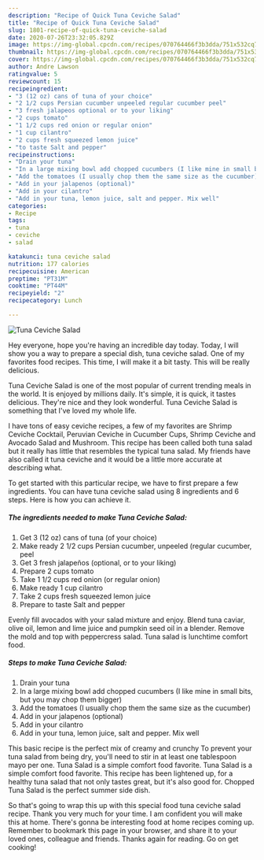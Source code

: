 ```yaml
---
description: "Recipe of Quick Tuna Ceviche Salad"
title: "Recipe of Quick Tuna Ceviche Salad"
slug: 1801-recipe-of-quick-tuna-ceviche-salad
date: 2020-07-26T23:32:05.829Z
image: https://img-global.cpcdn.com/recipes/070764466f3b3dda/751x532cq70/tuna-ceviche-salad-recipe-main-photo.jpg
thumbnail: https://img-global.cpcdn.com/recipes/070764466f3b3dda/751x532cq70/tuna-ceviche-salad-recipe-main-photo.jpg
cover: https://img-global.cpcdn.com/recipes/070764466f3b3dda/751x532cq70/tuna-ceviche-salad-recipe-main-photo.jpg
author: Andre Lawson
ratingvalue: 5
reviewcount: 15
recipeingredient:
- "3 (12 oz) cans of tuna of your choice"
- "2 1/2 cups Persian cucumber unpeeled regular cucumber peel"
- "3 fresh jalapeos optional or to your liking"
- "2 cups tomato"
- "1 1/2 cups red onion or regular onion"
- "1 cup cilantro"
- "2 cups fresh squeezed lemon juice"
- "to taste Salt and pepper"
recipeinstructions:
- "Drain your tuna"
- "In a large mixing bowl add chopped cucumbers (I like mine in small bits, but you may chop them bigger)"
- "Add the tomatoes (I usually chop them the same size as the cucumber)"
- "Add in your jalapenos (optional)"
- "Add in your cilantro"
- "Add in your tuna, lemon juice, salt and pepper. Mix well"
categories:
- Recipe
tags:
- tuna
- ceviche
- salad

katakunci: tuna ceviche salad 
nutrition: 177 calories
recipecuisine: American
preptime: "PT31M"
cooktime: "PT44M"
recipeyield: "2"
recipecategory: Lunch

---
```



![Tuna Ceviche Salad](https://img-global.cpcdn.com/recipes/070764466f3b3dda/751x532cq70/tuna-ceviche-salad-recipe-main-photo.jpg)

Hey everyone, hope you're having an incredible day today. Today, I will show you a way to prepare a special dish, tuna ceviche salad. One of my favorites food recipes. This time, I will make it a bit tasty. This will be really delicious.

Tuna Ceviche Salad is one of the most popular of current trending meals in the world. It is enjoyed by millions daily. It's simple, it is quick, it tastes delicious. They're nice and they look wonderful. Tuna Ceviche Salad is something that I've loved my whole life.

I have tons of easy ceviche recipes, a few of my favorites are Shrimp Ceviche Cocktail, Peruvian Ceviche in Cucumber Cups, Shrimp Ceviche and Avocado Salad and Mushroom. This recipe has been called both tuna salad but it really has little that resembles the typical tuna salad. My friends have also called it tuna ceviche and it would be a little more accurate at describing what.


To get started with this particular recipe, we have to first prepare a few ingredients. You can have tuna ceviche salad using 8 ingredients and 6 steps. Here is how you can achieve it.

<!--inarticleads1-->

##### The ingredients needed to make Tuna Ceviche Salad:

1. Get 3 (12 oz) cans of tuna (of your choice)
1. Make ready 2 1/2 cups Persian cucumber, unpeeled (regular cucumber, peel
1. Get 3 fresh jalapeños (optional, or to your liking)
1. Prepare 2 cups tomato
1. Take 1 1/2 cups red onion (or regular onion)
1. Make ready 1 cup cilantro
1. Take 2 cups fresh squeezed lemon juice
1. Prepare to taste Salt and pepper


Evenly fill avocados with your salad mixture and enjoy. Blend tuna caviar, olive oil, lemon and lime juice and pumpkin seed oil in a blender. Remove the mold and top with peppercress salad. Tuna salad is lunchtime comfort food. 

<!--inarticleads2-->

##### Steps to make Tuna Ceviche Salad:

1. Drain your tuna
1. In a large mixing bowl add chopped cucumbers (I like mine in small bits, but you may chop them bigger)
1. Add the tomatoes (I usually chop them the same size as the cucumber)
1. Add in your jalapenos (optional)
1. Add in your cilantro
1. Add in your tuna, lemon juice, salt and pepper. Mix well


This basic recipe is the perfect mix of creamy and crunchy To prevent your tuna salad from being dry, you&#39;ll need to stir in at least one tablespoon mayo per one. Tuna Salad is a simple comfort food favorite. Tuna Salad is a simple comfort food favorite. This recipe has been lightened up, for a healthy tuna salad that not only tastes great, but it&#39;s also good for. Chopped Tuna Salad is the perfect summer side dish. 

So that's going to wrap this up with this special food tuna ceviche salad recipe. Thank you very much for your time. I am confident you will make this at home. There's gonna be interesting food at home recipes coming up. Remember to bookmark this page in your browser, and share it to your loved ones, colleague and friends. Thanks again for reading. Go on get cooking!
